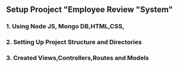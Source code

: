 ## Setup Prooject "Employee Review "System"
### 1. Using Node JS, Mongo DB,HTML,CSS,
### 2. Setting Up Project Structure and Directories
### 3. Created Views,Controllers,Routes and Models